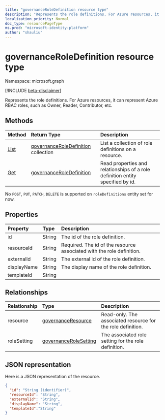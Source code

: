 ```yaml
---
title: "governanceRoleDefinition resource type"
description: "Represents the role definitions. For Azure resources, it can represent Azure RBAC roles, such as Owner, Reader, Contributor, etc."
localization_priority: Normal
doc_type: resourcePageType
ms.prod: "microsoft-identity-platform"
author: "shauliu"
---
```


# governanceRoleDefinition resource type

Namespace: microsoft.graph

[!INCLUDE [beta-disclaimer](../../includes/beta-disclaimer.md)]


Represents the role definitions. For Azure resources, it can represent Azure RBAC roles, such as Owner, Reader, Contributor, etc.


## Methods

| Method		  | Return Type	|Description|
|:---------------|:--------|:--------|
|[List](../api/governanceroledefinition-list.md) | [governanceRoleDefinition](../resources/governanceroledefinition.md) collection |List a collection of role definitions on a resource.|
|[Get](../api/governanceroledefinition-get.md) | [governanceRoleDefinition](../resources/governanceroledefinition.md) |Read properties and relationships of a role definition entity specified by id.|

No `POST`, `PUT`, `PATCH`, `DELETE` is supported on `roleDefinitions` entity set for now.

## Properties
| Property    | Type   | Description                                                           |
|:------------|:-------|:----------------------------------------------------------------------|
| id          | String | The id of the role definition.                                        |
| resourceId  | String | Required. The id of the resource associated with the role definition. |
| externalId  | String | The external id of the role definition.                               |
| displayName | String | The display name of the role definition.                              |
| templateId  | String |                                                                       |

## Relationships
| Relationship | Type	|Description|
|:---------------|:--------|:----------|
|resource|[governanceResource](../resources/governanceresource.md)|Read-only. The associated resource for the role definition.|
|roleSetting|[governanceRoleSetting](../resources/governancerolesetting.md)|The associated role setting for the role definition.|

## JSON representation

Here is a JSON representation of the resource.

<!-- {
  "blockType": "resource",
  "keyProperty": "id",
  "optionalProperties": [

  ],
  "@odata.type": "microsoft.graph.governanceRoleDefinition"
}-->

```json
{
  "id": "String (identifier)",
  "resourceId": "String",
  "externalId": "String",
  "displayName": "String",
  "templateId":"String"
}

```

<!-- uuid: 8fcb5dbc-d5aa-4681-8e31-b001d5168d79
2015-10-25 14:57:30 UTC -->
<!--
{
  "type": "#page.annotation",
  "description": "governanceRoleDefinition",
  "keywords": "",
  "section": "documentation",
  "tocPath": "",
  "suppressions": []
}
-->


